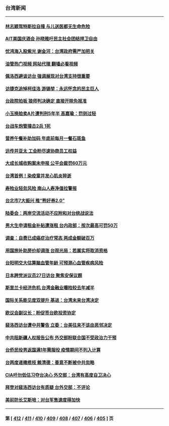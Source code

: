 ### 台湾新闻
---
#### [林志颖驾特斯拉自撞 与儿送医都无生命危险](../../pages/ncid1349361/n13786815.md?07221645) 
#### [AIT美国庆酒会 孙晓雅吁民主社会团结捍卫自由](../../pages/ncid1349361/n13786172.md?07221645) 
#### [忧鸿海入股紫光 谢金河：台湾政府需严加把关](../../pages/ncid1349361/n13786620.md?07221645) 
#### [油管热门视频 网站代理 翻墙必看视频](http://209.222.30.114:81/youtube.html?07221645)
#### [佩洛西避谈访台 强调展现对台湾支持很重要](../../pages/ncid1349361/n13786329.md?07221645) 
#### [访捷克追悼柯佳洛 游锡堃：永远怀念的民主巨人](../../pages/ncid1349361/n13786242.md?07221645) 
#### [台政院拍板 狼师判决确定 直接开除免报准](../../pages/ncid1349361/n13786251.md?07221645) 
#### [小玉换脸卖A片遭判刑5年半 高嘉瑜：罚则过轻](../../pages/ncid1349361/n13786233.md?07221645) 
#### [台战车炮管撞击2兵 1死](../../pages/ncid1349361/n13786268.md?07221645) 
#### [营养午餐补助加码 年底前每月一餐石斑鱼](../../pages/ncid1349361/n13786245.md?07221645) 
#### [远传并亚太 工会盼尽速协商员工权益](../../pages/ncid1349361/n13786240.md?07221645) 
#### [大成长城收购案未申报 公平会裁罚60万元](../../pages/ncid1349361/n13786239.md?07221645) 
#### [台湾首例！染疫童并发心肌炎猝逝](../../pages/ncid1349361/n13786180.md?07221645) 
#### [寿险业轻忽风险 南山人寿净值拉警报](../../pages/ncid1349361/n13786201.md?07221645) 
#### [台北市7大振兴 推“熊好券2.0”](../../pages/ncid1349361/n13786110.md?07221645) 
#### [陆委会：两岸交流活动不应附和对台统战说法](../../pages/ncid1349361/n13786179.md?07221645) 
#### [男大生申请租金补贴遭涨租 台内政部：按次最高可罚50万](../../pages/ncid1349361/n13786116.md?07221645) 
#### [调查：自费已成癌症治疗常态 两成金额破百万](../../pages/ncid1349361/n13786107.md?07221645) 
#### [用国旅补助房价却调涨 台观光局：若属实将取消资格](../../pages/ncid1349361/n13786117.md?07221645) 
#### [台阳明交大估算脑血管年龄 可预测心血管疾病风险](../../pages/ncid1349361/n13786122.md?07221645) 
#### [日本跨党派议员27日访台 聚焦安保议题](../../pages/ncid1349361/n13786119.md?07221645) 
#### [斯里兰卡经济危机 台湾金融业曝险较去年减半](../../pages/ncid1349361/n13786121.md?07221645) 
#### [国际关系能见度双提升 基进：台湾未来台湾决定](../../pages/ncid1349361/n13786141.md?07221645) 
#### [欧议会副议长：盼促签台欧投资协定](../../pages/ncid1349361/n13786124.md?07221645) 
#### [裴洛西访台遭中共警告 立委：台美往来不该由恶邻决定](../../pages/ncid1349361/n13786105.md?07221645) 
#### [中共阻新疆人权报告公布 外交部盼联合国不受政治力干预](../../pages/ncid1349361/n13786130.md?07221645) 
#### [台侨民役男返国满1年需服役 疫情期间不列入计算](../../pages/ncid1349361/n13786131.md?07221645) 
#### [台两度递橄榄枝 赖清德：善意不断被中共忽略](../../pages/ncid1349361/n13786080.md?07221645) 
#### [CIA吁勿低估习夺台决心 外交部：台湾有高度自卫决心](../../pages/ncid1349361/n13786065.md?07221645) 
#### [拜登对裴洛西访台有质疑 台外交部：不评论](../../pages/ncid1349361/n13786087.md?07221645) 
#### [美前防长艾斯培：对台军售速度得加快](../../pages/ncid1349361/n13786095.md?07221645) 

---
#### 第 [ [412](./412.md?07221645) / [411](./411.md?07221645) / [410](./410.md?07221645) / [409](./409.md?07221645) / [408](./408.md?07221645) / [407](./407.md?07221645) / [406](./406.md?07221645) / [405](./405.md?07221645) ] 页
